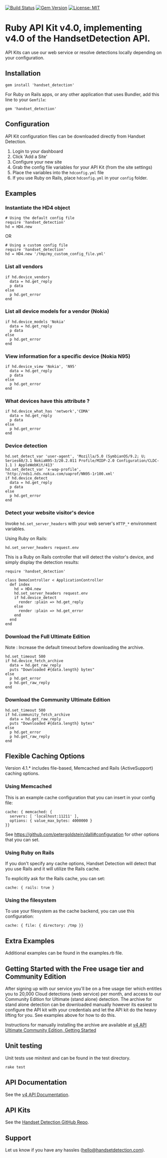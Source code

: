 [![Build Status](https://travis-ci.org/HandsetDetection/ruby-apikit.svg?branch=master)](https://travis-ci.org/HandsetDetection/ruby-apikit)
[![Gem Version](https://badge.fury.io/rb/handset_detection.svg)](https://badge.fury.io/rb/handset_detection)
[![License: MIT](https://img.shields.io/badge/License-MIT-yellow.svg)](https://opensource.org/licenses/MIT)

# Ruby API Kit v4.0, implementing v4.0 of the HandsetDetection API. #

API Kits can use our web service or resolve detections locally 
depending on your configuration.


## Installation ##

	gem install 'handset_detection'

For Ruby on Rails apps, or any other application that uses Bundler, add this line to your `Gemfile`:

	gem 'handset_detection'

## Configuration ##

API Kit configuration files can be downloaded directly from Handset Detection.

1. Login to your dashboard
2. Click 'Add a Site'
3. Configure your new site
4. Grab the config file variables for your API Kit (from the site settings)
5. Place the variables into the `hdconfig.yml` file
6. If you use Ruby on Rails, place `hdconfig.yml` in your `config` folder.


## Examples ##

### Instantiate the HD4 object ###

    # Using the default config file
    require 'handset_detection'
    hd = HD4.new

OR

    # Using a custom config file
    require 'handset_detection'
    hd = HD4.new '/tmp/my_custom_config_file.yml'

### List all vendors ###

    if hd.device_vendors
      data = hd.get_reply
      p data
    else
      p hd.get_error
    end

### List all device models for a vendor (Nokia) ###

    if hd.device_models 'Nokia'
      data = hd.get_reply
      p data
    else
      p hd.get_error
    end

### View information for a specific device (Nokia N95) ###

    if hd.device_view 'Nokia', 'N95'
      data = hd.get_reply
      p data
    else
      p hd.get_error
    end

### What devices have this attribute ? ###

    if hd.device_what_has 'network','CDMA'
      data = hd.get_reply
      p data
    else
      p hd.get_error
    end

### Device detection ###

    hd.set_detect_var 'user-agent', 'Mozilla/5.0 (SymbianOS/9.2; U; Series60/3.1 NokiaN95-3/20.2.011 Profile/MIDP-2.0 Configuration/CLDC-1.1 ) AppleWebKit/413'
    hd.set_detect_var 'x-wap-profile', 'http://nds1.nds.nokia.com/uaprof/NN95-1r100.xml'
    if hd.device_detect
      data = hd.get_reply
      p data
    else
      p hd.get_error
    end

### Detect your website visitor's device ###

Invoke `hd.set_server_headers` with your web server's `HTTP_*` environment variables.

Using Ruby on Rails:

	hd.set_server_headers request.env

This is a Ruby on Rails controller that will detect the visitor's device, and simply display the detection results:

	require 'handset_detection'

	class DemoController < ApplicationController
	  def index
	    hd = HD4.new
	    hd.set_server_headers request.env
	    if hd.device_detect
	      render :plain => hd.get_reply
	    else
	      render :plain => hd.get_error
	    end
	  end
	end

### Download the Full Ultimate Edition ###

Note : Increase the default timeout before downloading the archive.

    hd.set_timeout 500
    if hd.device_fetch_archive
      data = hd.get_raw_reply
      puts "Downloaded #{data.length} bytes"
    else
      p hd.get_error
      p hd.get_raw_reply
    end

### Download the Community Ultimate Edition ###

    hd.set_timeout 500
    if hd.community_fetch_archive
      data = hd.get_raw_reply
      puts "Downloaded #{data.length} bytes"
    else
      p hd.get_error
      p hd.get_raw_reply
    end

## Flexible Caching Options

Version 4.1.\* includes file-based, Memcached and Rails (ActiveSupport) caching options.

### Using Memcached

This is an example cache configuration that you can insert in your config file:

	cache: { memcached: { 
	  servers: [ 'localhost:11211' ], 
	  options: { value_max_bytes: 4000000 }
	}}

See https://github.com/petergoldstein/dalli#configuration for other options that you can set.

### Using Ruby on Rails

If you don't specify any cache options, Handset Detection will detect that you use Rails and it will utilize the Rails cache.

To explicitly ask for the Rails cache, you can set:

	cache: { rails: true }

### Using the filesystem

To use your filesystem as the cache backend, you can use this configuration:

	cache: { file: { directory: /tmp }}

## Extra Examples ##

Additional examples can be found in the examples.rb file.


## Getting Started with the Free usage tier and Community Edition ##

After signing up with our service you'll be on a free usage tier which entitles you to 20,000 Cloud detections (web service)
per month, and access to our Community Edition for Ultimate (stand alone) detection. The archive for stand alone detection
can be downloaded manually however its easiest to configure the API kit with your credentials and let the API kit do the
heavy lifting for you. See examples above for how to do this.

Instructions for manually installing the archive are available at [v4 API Ultimate Community Edition, Getting Started](https://handsetdetection.readme.io/docs/getting-started-with-ultimate-community-full-editions)


## Unit testing ##

Unit tests use minitest and can be found in the test directory.

	rake test


## API Documentation ##

See the [v4 API Documentation](https://handsetdetection.readme.io).


## API Kits ##

See the [Handset Detection GitHub Repo](https://github.com/HandsetDetection).


## Support ##

Let us know if you have any hassles (hello@handsetdetection.com).

